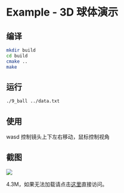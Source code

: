 # Example - 3D 球体演示

## 编译

```bash
mkdir build
cd build
cmake ..
make
```

## 运行

```bash
./9_ball ../data.txt
```

## 使用

wasd 控制镜头上下左右移动，鼠标控制视角

## 截图

![](http://ww1.sinaimg.cn/large/88e401f0gw1f6bux6y5msg20hs0ih4qs.gif)

4.3M，如果无法加载请点击[这里](http://ww1.sinaimg.cn/large/88e401f0gw1f6bux6y5msg20hs0ih4qs.gif)直接访问。

